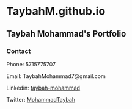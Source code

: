 # TaybahM.github.io

<h2 href="TaybahM.github.io">Taybah Mohammad's Portfolio</h2>

<h3>Contact</h3> 

<p>Phone: 5715775707</p>
<p>Email: <a mailto:TaybahMohammad7@gmail.com>TaybahMohammad7@gmail.com</a></p>
<p>Linkedin: <a href="https://www.linkedin.com/in/taybah-mohammad/">taybah-mohammad </a>
<p>Twitter: <a href="https://twitter.com/MohammadTaybah">MohammadTaybah</p>
